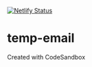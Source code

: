 [![Netlify Status](https://api.netlify.com/api/v1/badges/1b0d7cba-b247-4900-be3c-5fb0ca050ce2/deploy-status)](https://app.netlify.com/sites/temp-email/deploys)

# temp-email
Created with CodeSandbox
